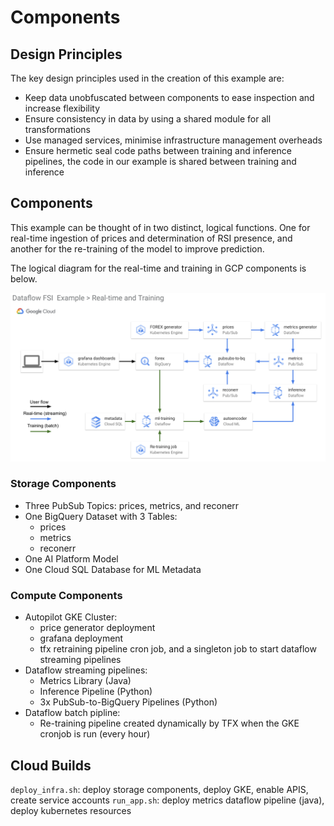 # Components
## Design Principles

The key design principles used in the creation of this example are:
- Keep data unobfuscated between components to ease inspection and increase flexibility
- Ensure consistency in data by using a shared module for all transformations
- Use managed services, minimise infrastructure management overheads
- Ensure hermetic seal code paths between training and inference pipelines, the code in our example is shared between training and inference

## Components 

This example can be thought of in two distinct, logical functions. One for real-time ingestion of prices and determination of RSI presence, and another for the re-training of the model to improve prediction.

The logical diagram for the real-time and training in GCP components is below.

![Logical diagram](./assets/Dataflow-FSI-Example-Logical.png)

### Storage Components
* Three PubSub Topics: prices, metrics, and reconerr
* One BigQuery Dataset with 3 Tables: 
    * prices
    * metrics
    * reconerr
* One AI Platform Model
* One Cloud SQL Database for ML Metadata

### Compute Components
* Autopilot GKE Cluster: 
    * price generator deployment
    * grafana deployment
    * tfx retraining pipeline cron job, and a singleton job to start dataflow streaming pipelines
* Dataflow streaming pipelines:
    * Metrics Library (Java) 
    * Inference Pipeline (Python)
    * 3x PubSub-to-BigQuery Pipelines (Python)
* Dataflow batch pipline:
    * Re-training pipeline created dynamically by TFX when the GKE cronjob is run (every hour)


## Cloud Builds
`deploy_infra.sh`: deploy storage components, deploy GKE, enable APIS, create service accounts
`run_app.sh`: deploy metrics dataflow pipeline (java), deploy kubernetes resources
